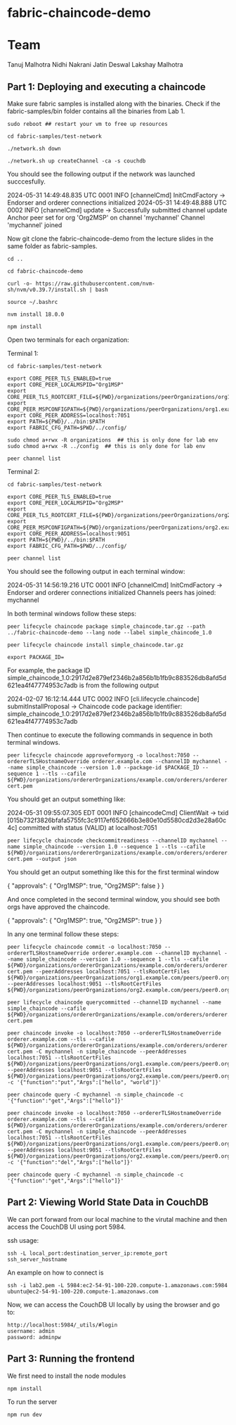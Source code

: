 # fabric-chaincode-demo

# Team
Tanuj Malhotra
Nidhi Nakrani
Jatin Deswal
Lakshay Malhotra

## Part 1: Deploying and executing a chaincode

Make sure fabric samples is installed along with the binaries. Check if the fabric-samples/bin folder contains all the binaries from Lab 1.
```
sudo reboot ## restart your vm to free up resources
```
```
cd fabric-samples/test-network
```
```
./network.sh down
```
```
./network.sh up createChannel -ca -s couchdb 
```
You should see the following output if the network was launched succcesfully.

2024-05-31 14:49:48.835 UTC 0001 INFO [channelCmd] InitCmdFactory -> Endorser and orderer connections initialized
2024-05-31 14:49:48.888 UTC 0002 INFO [channelCmd] update -> Successfully submitted channel update
Anchor peer set for org 'Org2MSP' on channel 'mychannel'
Channel 'mychannel' joined


Now git clone the fabric-chaincode-demo from the lecture slides in the same folder as fabric-samples.
```
cd ..
```
```
cd fabric-chaincode-demo  
```
```
curl -o- https://raw.githubusercontent.com/nvm-sh/nvm/v0.39.7/install.sh | bash
```
```
source ~/.bashrc
```
```
nvm install 18.0.0
```
```
npm install
```
Open two terminals for each organization:

Terminal 1:
```
cd fabric-samples/test-network
```
```
export CORE_PEER_TLS_ENABLED=true
export CORE_PEER_LOCALMSPID="Org1MSP"
export CORE_PEER_TLS_ROOTCERT_FILE=${PWD}/organizations/peerOrganizations/org1.example.com/peers/peer0.org1.example.com/tls/ca.crt
export CORE_PEER_MSPCONFIGPATH=${PWD}/organizations/peerOrganizations/org1.example.com/users/Admin@org1.example.com/msp
export CORE_PEER_ADDRESS=localhost:7051
export PATH=${PWD}/../bin:$PATH
export FABRIC_CFG_PATH=$PWD/../config/
```
```
sudo chmod a+rwx -R organizations  ## this is only done for lab env
sudo chmod a+rwx -R ../config  ## this is only done for lab env
```
```
peer channel list
```
Terminal 2:
```
cd fabric-samples/test-network
```
```
export CORE_PEER_TLS_ENABLED=true
export CORE_PEER_LOCALMSPID="Org2MSP"
export CORE_PEER_TLS_ROOTCERT_FILE=${PWD}/organizations/peerOrganizations/org2.example.com/peers/peer0.org2.example.com/tls/ca.crt
export CORE_PEER_MSPCONFIGPATH=${PWD}/organizations/peerOrganizations/org2.example.com/users/Admin@org2.example.com/msp
export CORE_PEER_ADDRESS=localhost:9051
export PATH=${PWD}/../bin:$PATH
export FABRIC_CFG_PATH=$PWD/../config/
```
```
peer channel list
```
You should see the following output in each terminal window:

2024-05-31 14:56:19.216 UTC 0001 INFO [channelCmd] InitCmdFactory -> Endorser and orderer connections initialized
Channels peers has joined: 
mychannel



In both terminal windows follow these steps:

```
peer lifecycle chaincode package simple_chaincode.tar.gz --path ../fabric-chaincode-demo --lang node --label simple_chaincode_1.0 
```
```
peer lifecycle chaincode install simple_chaincode.tar.gz 
```
```
export PACKAGE_ID=
```
For example, the package ID simple_chaincode_1.0:2917d2e879ef2346b2a856b1b1fb9c883526db8afd5d621ea4f47774953c7adb is from the following output

2024-02-07 16:12:14.444 UTC 0002 INFO [cli.lifecycle.chaincode] submitInstallProposal -> Chaincode code package identifier: simple_chaincode_1.0:2917d2e879ef2346b2a856b1b1fb9c883526db8afd5d621ea4f47774953c7adb


Then continue to execute the following commands in sequence in both terminal windows.
```
peer lifecycle chaincode approveformyorg -o localhost:7050 --ordererTLSHostnameOverride orderer.example.com --channelID mychannel --name simple_chaincode --version 1.0 --package-id $PACKAGE_ID --sequence 1 --tls --cafile ${PWD}/organizations/ordererOrganizations/example.com/orderers/orderer.example.com/msp/tlscacerts/tlsca.example.com-cert.pem
```
You should get an output something like:

2024-05-31 09:55:07.305 EDT 0001 INFO [chaincodeCmd] ClientWait -> txid [015b732f3826bfafa5755fc3c9117ef652666b3e80e10d5580cd2d3e28a60c4c] committed with status (VALID) at localhost:7051

```
peer lifecycle chaincode checkcommitreadiness --channelID mychannel --name simple_chaincode --version 1.0 --sequence 1 --tls --cafile ${PWD}/organizations/ordererOrganizations/example.com/orderers/orderer.example.com/msp/tlscacerts/tlsca.example.com-cert.pem --output json
```
You should get an output something like this for the first terminal window

{
	"approvals": {
		"Org1MSP": true,
		"Org2MSP": false
	}
}


And once completed in the second terminal window, you should see both orgs have approved the chaincode.

{
	"approvals": {
		"Org1MSP": true,
		"Org2MSP": true
	}
}



In any one terminal follow these steps:
```
peer lifecycle chaincode commit -o localhost:7050 --ordererTLSHostnameOverride orderer.example.com --channelID mychannel --name simple_chaincode --version 1.0 --sequence 1 --tls --cafile ${PWD}/organizations/ordererOrganizations/example.com/orderers/orderer.example.com/msp/tlscacerts/tlsca.example.com-cert.pem --peerAddresses localhost:7051 --tlsRootCertFiles ${PWD}/organizations/peerOrganizations/org1.example.com/peers/peer0.org1.example.com/tls/ca.crt --peerAddresses localhost:9051 --tlsRootCertFiles ${PWD}/organizations/peerOrganizations/org2.example.com/peers/peer0.org2.example.com/tls/ca.crt
```
```
peer lifecycle chaincode querycommitted --channelID mychannel --name simple_chaincode --cafile ${PWD}/organizations/ordererOrganizations/example.com/orderers/orderer.example.com/msp/tlscacerts/tlsca.example.com-cert.pem
```
```
peer chaincode invoke -o localhost:7050 --ordererTLSHostnameOverride orderer.example.com --tls --cafile ${PWD}/organizations/ordererOrganizations/example.com/orderers/orderer.example.com/msp/tlscacerts/tlsca.example.com-cert.pem -C mychannel -n simple_chaincode --peerAddresses localhost:7051 --tlsRootCertFiles ${PWD}/organizations/peerOrganizations/org1.example.com/peers/peer0.org1.example.com/tls/ca.crt --peerAddresses localhost:9051 --tlsRootCertFiles ${PWD}/organizations/peerOrganizations/org2.example.com/peers/peer0.org2.example.com/tls/ca.crt -c '{"function":"put","Args":["hello", "world"]}'
```
```
peer chaincode query -C mychannel -n simple_chaincode -c '{"function":"get","Args":["hello"]}'
```
```
peer chaincode invoke -o localhost:7050 --ordererTLSHostnameOverride orderer.example.com --tls --cafile ${PWD}/organizations/ordererOrganizations/example.com/orderers/orderer.example.com/msp/tlscacerts/tlsca.example.com-cert.pem -C mychannel -n simple_chaincode --peerAddresses localhost:7051 --tlsRootCertFiles ${PWD}/organizations/peerOrganizations/org1.example.com/peers/peer0.org1.example.com/tls/ca.crt --peerAddresses localhost:9051 --tlsRootCertFiles ${PWD}/organizations/peerOrganizations/org2.example.com/peers/peer0.org2.example.com/tls/ca.crt -c '{"function":"del","Args":["hello"]}'
```
```
peer chaincode query -C mychannel -n simple_chaincode -c '{"function":"get","Args":["hello"]}'
```

## Part 2: Viewing World State Data in CouchDB

We can port forward from our local machine to the virutal machine and then access the CouchDB UI using port 5984.

ssh usage:
```
ssh -L local_port:destination_server_ip:remote_port ssh_server_hostname
```
An example on how to connect is
```
ssh -i lab2.pem -L 5984:ec2-54-91-100-220.compute-1.amazonaws.com:5984 ubuntu@ec2-54-91-100-220.compute-1.amazonaws.com
```
Now, we can access the CouchDB UI locally by using the browser and go to:
```
http://localhost:5984/_utils/#login
username: admin
password: adminpw
```
## Part 3: Running the frontend

We first need to install the node modules 
```
npm install
```
To run the server
```
npm run dev



